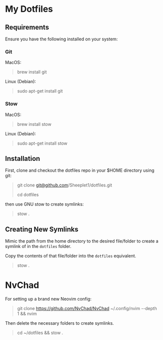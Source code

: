 # My Dotfiles

## Requirements

Ensure you have the following installed on your system:

### Git

MacOS:

> brew install git

Linux (Debian):

> sudo apt-get install git

### Stow

MacOS:

> brew install stow

Linux (Debian):

> sudo apt-get install stow

## Installation

First, clone and checkout the dotfiles repo in your $HOME directory using git:

> git clone git@github.com/Sheeplet1/dotfiles.git
>
> cd dotfiles

then use GNU stow to create symlinks:

> stow .

## Creating New Symlinks

Mimic the path from the home directory to the desired file/folder to create 
a symlink of in the `dotfiles` folder.

Copy the contents of that file/folder into the `dotfiles` equivalent.

> stow .

# NvChad

For setting up a brand new Neovim config:

> git clone https://github.com/NvChad/NvChad ~/.config/nvim --depth 1 && nvim

Then delete the necessary folders to create symlinks.

> cd ~/dotfiles && stow .


